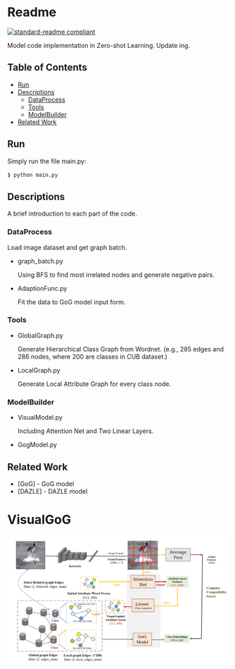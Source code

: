 # Readme

[![standard-readme compliant](https://img.shields.io/badge/readme%20style-standard-brightgreen.svg?style=flat-square)](https://github.com/RichardLitt/standard-readme)

Model code implementation in Zero-shot Learning. Update ing.

## Table of Contents

- [Run](#run)
- [Descriptions](#descriptions)
	- [DataProcess](#dataprocess)
  - [Tools](#tools)
  - [ModelBuilder](#modelbuilder)
- [Related Work](#related-work)


## Run

Simply run the file main.py:

```sh
$ python main.py
```

## Descriptions

A brief introduction to each part of the code.

### DataProcess

Load image dataset and get graph batch.

- graph_batch.py

  Using BFS to find most irrelated nodes and generate negative pairs.

- AdaptionFunc.py

  Fit the data to GoG model input form.

### Tools

- GlobalGraph.py

  Generate Hierarchical Class Graph from Wordnet. (e.g., 285 edges and 286 nodes, where 200 are classes in CUB dataset.)

- LocalGraph.py

  Generate Local Attribute Graph for every class node.

### ModelBuilder

- VisualModel.py

  Including Attention Net and Two Linear Layers.

- GogModel.py

## Related Work

- [GoG] - GoG model
- [DAZLE] - DAZLE model

# VisualGoG

![image](https://github.com/Mirrorigin/VisualGoG/blob/master/Model_View.png)
